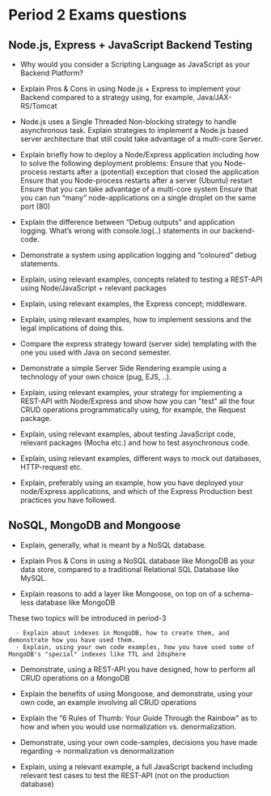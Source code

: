 # Period 2 Exams questions

Node.js, Express + JavaScript Backend Testing
-

- Why would you consider a Scripting Language as JavaScript as your Backend Platform?

 - Explain Pros & Cons in using Node.js + Express to implement your Backend compared to a strategy using, for example, Java/JAX-RS/Tomcat

- Node.js uses a Single Threaded Non-blocking strategy to handle asynchronous task. Explain strategies to implement a Node.js based server architecture that still could take advantage of a multi-core Server.

- Explain briefly how to deploy a Node/Express application including how to solve the following deployment problems:
Ensure that you Node-process restarts after a (potential) exception that closed the application
Ensure that you Node-process restarts after a server (Ubuntu) restart
Ensure that you can take advantage of a multi-core system
Ensure that you can run “many” node-applications on a single droplet on the same port (80)

- Explain the difference between “Debug outputs” and application logging. What’s wrong with console.log(..) statements in our backend-code.

- Demonstrate a system using application logging and       “coloured” debug statements.

- Explain, using relevant examples, concepts related to testing a REST-API using Node/JavaScript + relevant packages 

- Explain, using relevant examples, the Express concept; middleware.

- Explain, using relevant examples, how to implement sessions and the legal implications of doing this.

- Compare the express strategy toward (server side) templating with the one you used with Java on second semester.

- Demonstrate a simple Server Side Rendering example using a technology of your own choice (pug, EJS, ..).

- Explain, using relevant examples, your strategy for implementing a REST-API with Node/Express and show how you can "test" all the four CRUD operations programmatically using, for example, the Request package.

- Explain, using relevant examples, about testing JavaScript code, relevant packages (Mocha etc.) and how to test asynchronous code.

- Explain, using relevant examples, different ways to mock out databases, HTTP-request etc.

- Explain, preferably using an example, how you have deployed your node/Express applications, and which of the Express Production best practices you have followed.

NoSQL, MongoDB and Mongoose
-
- Explain, generally, what is meant by a NoSQL database.

- Explain Pros & Cons in using a NoSQL database like MongoDB as your data store, compared to a traditional Relational SQL Database like MySQL.

- Explain reasons to add a layer like Mongoose, on top on of a schema-less database like MongoDB


These two topics will be introduced in period-3

      - Explain about indexes in MongoDB, how to create them, and demonstrate how you have used them.
      - Explain, using your own code examples, how you have used some of MongoDB's "special" indexes like TTL and 2dsphere

- Demonstrate, using a REST-API you have designed, how to perform all CRUD operations on a MongoDB

- Explain the benefits of using Mongoose, and demonstrate, using your own code, an example involving all CRUD operations

- Explain the “6 Rules of Thumb: Your Guide Through the Rainbow” as to how and when you would use normalization vs. denormalization.

- Demonstrate, using your own code-samples, decisions you have made regarding → normalization vs denormalization 

- Explain, using a relevant example, a full JavaScript backend including relevant test cases to test the REST-API (not on the production database)
